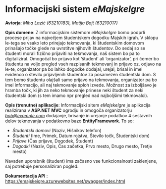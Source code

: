 # Informacijski sistem *eMajskeIgre*
**Avtorja**: *Miha Lazić (63210183), Matija Bajt (63210017)*

**Opis domene**: Z informacijskim sistemom *eMajskeIgre* bomo podprli procese prijav na največjem študentskem dogodku Majskih igrah. V sklopu le-tega se vsako leto prirejajo tekmovanja, ki študentskim domovom prinašajo točke glede na uvrstitve njihovih študentov. Do sedaj so se študenti morali fizično prijaviti na tekmovanja, naš sistem bo pa to digitaliziral. Omogočal bo prijavo kot ‘študent’ ali ‘organizator’, pri čemer bo študentu na voljo pregled vseh razpisanih tekmovanj in prijavo oz. odjavo na le-te, organizator pa bo lahko dogodke dodajal, urejal, brisal in imel evidenco o številu prijavljenih študentov za posamezen študentski dom. S tem bomo študentu olajšali samo prijavo na tekmovanja, organizator pa bo imel informacijo, ali naj tekmovanje sploh izvede. Možnost za izboljšavo je hramba točk, ki jih za neko tekmovanje prinese neki študent za neki študentski dom (s tem imamo npr pregled nad najboljšimi tekmovalci).

**Opis (trenutne) aplikacije**: Informacijski sitem *eMajskeIgre* je aplikacija realizirana v **ASP.NET MVC** ogrodju in omogoča organizatorju *bob@example.com* dodajanje, brisanje in urejanje podatkov 4 sestavnih delov tekmovanja v podatkovno bazo **EntityFramework**. To so:
- *Študentski domovi* (Naziv, Hišnikov telefon)
- *Študenti* (Ime, Primek, Datum rojstva, Število točk, Študentski dom)
- *Prijave* (Čas prijave, Dogodek, Študent)
- *Dogodki* (Naziv, Opis, Čas začetka, Prvo mesto, Drugo mesto, Tretje mesto)
  
Navaden uporabnik (študent) ima začasno vse funkcionalnosti zaklenjene, saj potrebuje personaliziran pogled.

**Dokumentacija API** : https://emajskeigre.azurewebsites.net/swagger/index.html
